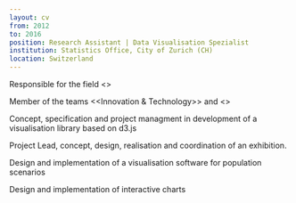 ```yaml
---
layout: cv
from: 2012
to: 2016
position: Research Assistant | Data Visualisation Spezialist
institution: Statistics Office, City of Zurich (CH)
location: Switzerland
---
```


Responsible for the field <<Data Visualisation>>

Member of the teams <<Innovation & Technology>> and <<Analytics>>

Concept, specification and project managment in development of a visualisation library based on d3.js

Project Lead, concept, design, realisation and coordination of an exhibition.

Design and implementation of a visualisation software for population scenarios

Design and implementation of interactive charts



